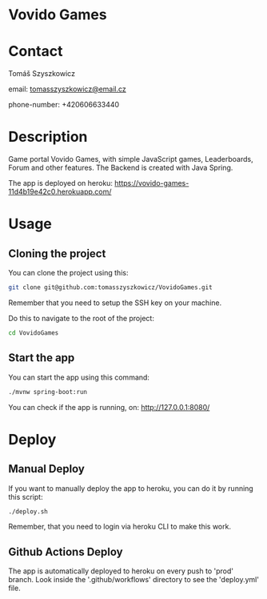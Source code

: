 # Vovido Games

# Contact

Tomáš Szyszkowicz

email: tomasszyszkowicz@email.cz

phone-number: +420606633440

# Description

Game portal Vovido Games, with simple JavaScript games, Leaderboards, Forum and other features. The Backend is created with Java Spring.

The app is deployed on heroku: https://vovido-games-11d4b19e42c0.herokuapp.com/

# Usage

## Cloning the project

You can clone the project using this:

```bash
git clone git@github.com:tomasszyszkowicz/VovidoGames.git
```

Remember that you need to setup the SSH key on your machine.

Do this to navigate to the root of the project:

```bash
cd VovidoGames
```

## Start the app

You can start the app using this command:

```bash
./mvnw spring-boot:run
```

You can check if the app is running, on: http://127.0.0.1:8080/

# Deploy

## Manual Deploy

If you want to manually deploy the app to heroku, you can do it by running this script:

```bash
./deploy.sh
```

Remember, that you need to login via heroku CLI to make this work.

## Github Actions Deploy

The app is automatically deployed to heroku on every push to 'prod' branch. Look inside the '.github/workflows' directory to see the 'deploy.yml' file.
